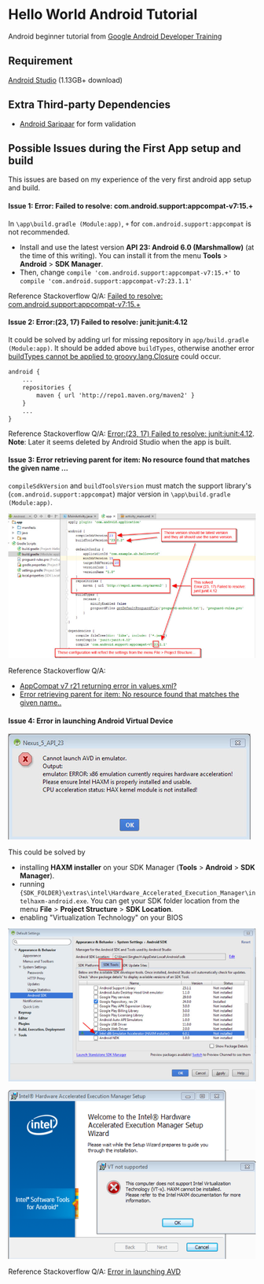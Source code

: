 # Hello World Android Tutorial

Android beginner tutorial from [Google Android Developer Training](http://developer.android.com/training/basics/firstapp/index.html)

## Requirement

[Android Studio](http://developer.android.com/sdk/index.html) (1.13GB+ download)

## Extra Third-party Dependencies

- [Android Saripaar](https://github.com/ragunathjawahar/android-saripaar) for form validation

## Possible Issues during the First App setup and build 

This issues are based on my experience of the very first android app setup and build.

#### Issue 1: Error: Failed to resolve: com.android.support:appcompat-v7:15.+

In `\app\build.gradle (Module:app)`, `+` for `com.android.support:appcompat` is not recommended. 

- Install and use the latest version **API 23: Android 6.0 (Marshmallow)** (at the time of this writing). You can install it from the menu **Tools** > **Android** > **SDK Manager**.
- Then, change `compile 'com.android.support:appcompat-v7:15.+'` to `compile 'com.android.support:appcompat-v7:23.1.1'`

Reference Stackoverflow Q/A: [Failed to resolve: com.android.support:appcompat-v7:15.+](http://stackoverflow.com/a/33106648/1179841)

#### Issue 2: Error:(23, 17) Failed to resolve: junit:junit:4.12 

It could be solved by adding url for missing repository in `app/build.gradle (Module:app)`. It should be added above `buildTypes`, otherwise another error [buildTypes cannot be applied to groovy.lang.Closure](http://stackoverflow.com/a/29354337/1179841) could occur.

    android {
        ...
        repositories {
            maven { url 'http://repo1.maven.org/maven2' }
        }
        ...
    }
    
Reference Stackoverflow Q/A: [Error:(23, 17) Failed to resolve: junit:junit:4.12](http://stackoverflow.com/a/32566057/1179841).
 **Note**: Later it seems deleted by Android Studio when the app is built.

#### Issue 3: Error retrieving parent for item: No resource found that matches the given name ...

`compileSdkVersion` and `buildToolsVersion` must match the support library's (`com.android.support:appcompat`) major version in `\app\build.gradle (Module:app)`.

![build.gradle-settings](/issues/build.gradle-settings.jpg)

Reference Stackoverflow Q/A: 

- [AppCompat v7 r21 returning error in values.xml?](http://stackoverflow.com/a/26457138/1179841)
- [Error retrieving parent for item: No resource found that matches the given name..](http://stackoverflow.com/a/32075678/1179841)

#### Issue 4: Error in launching Android Virtual Device

![emulator-error.jpg](/issues/emulator-error.jpg)

This could be solved by

- installing **HAXM installer** on your SDK Manager (**Tools** > **Android** > **SDK Manager**).
- running `{SDK_FOLDER}\extras\intel\Hardware_Accelerated_Execution_Manager\intelhaxm-android.exe`. You can get your SDK folder location from the menu **File** > **Project Structure** > **SDK Location**.
- enabling "Virtualization Technology" on your BIOS

![emulator-accelarator-install.jpg](/issues/emulator-accelarator-install.jpg)

![vt-not-supported.jpg](/issues/vt-not-supported.jpg)

Reference Stackoverflow Q/A: [Error in launching AVD](http://stackoverflow.com/a/26380900/1179841)
